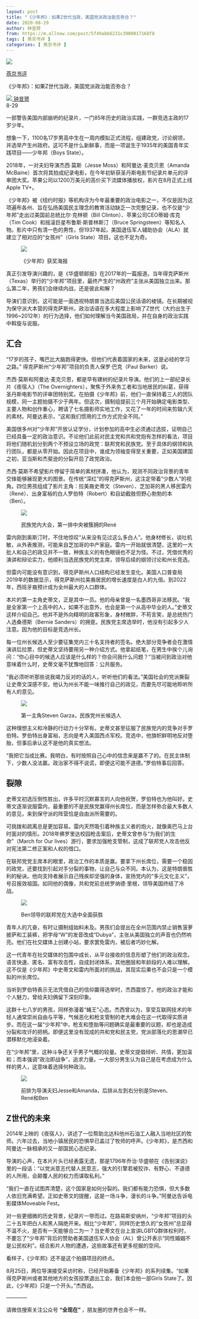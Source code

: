 ```yaml
---
layout: post
title: "《少年邦》：如果Z世代当政，美国党派政治能否弥合？"
date: 2020-08-29
author: 钟昱赟
from: https://m.allnow.com/post/5f49abb6231c3900017168f8
tags: [ 燕京书评 ]
categories: [ 燕京书评 ]
---
```


<div class="main" data-v-7f77c10f="" data-v-c130297e="">
 <div class="head-img-wrap" data-v-7f77c10f="">
  <img class="head-img" data-v-7f77c10f="" src="//img.allhistory.com/5f481c0a231c3900017164f7.jpg?imageView2/2/w/750"/>
  <!-- -->
 </div>
 <div class="column-wrap" data-v-7f77c10f="">
  <p class="column" data-v-7f77c10f="">
   <a class="column-link" data-v-7f77c10f="" href="/column/199">
    燕京书评
   </a>
   <!-- -->
  </p>
  <p class="title" data-v-7f77c10f="">
   《少年邦》：如果Z世代当政，美国党派政治能否弥合？
  </p>
 </div>
 <div class="author-wrap" data-v-7f77c10f="">
  <div class="left" data-v-7f77c10f="">
   <a class="single-avatar" data-v-7f77c10f="" href="/user/1409506">
    <img data-v-7f77c10f="" src="//pic.allhistory.com/T1EXZCBXCQ1RCvBVdK.jpg?imageView2/2/w/64"/>
   </a>
   <a class="single-name" data-v-7f77c10f="" href="/user/1409506">
    钟昱赟
   </a>
   <div class="icon" data-v-7f77c10f="">
   </div>
  </div>
  <div class="time" data-v-7f77c10f="">
   8-29
  </div>
 </div>
 <div class="abstract-wrap" data-v-7f77c10f="">
  <p class="abstract" data-v-7f77c10f="">
   一部警告美国内部崩坍的纪录片，一门85年历史的政治实践，一群竞选主政的17岁少年。
  </p>
 </div>
 <div data-v-7f77c10f="" id="article-content">
  <p>
   想象一下，1100名17岁男高中生在一周内模拟正式流程，组建政党，讨论纲领，并选举产生州政府。这可不是什么新鲜事，而是一项诞生于1935年的美国青年实践项目——少年邦（Boys State）。
  </p>
  <p>
  </p>
  <p>
   2018年，一对夫妇导演杰西·莫斯（Jesse Moss）和阿曼达·麦克贝恩（Amanda McBaine）首次将其拍成纪录电影，在今年初斩获圣丹斯电影节纪录片单元的评审团大奖。苹果公司以1200万美元的高价买下流媒体播放权，影片在8月正式上线Apple TV+。
  </p>
  <p>
  </p>
  <p>
   《少年邦》被《纽约时报》等机构评为今年最重要的政治电影之一，不仅是因为这项遍布各州、旨在弘扬美国民主理念的教育活动缺乏一次完整记录，也不仅是“少年邦”走出过美国前总统比尔·克林顿（Bill Clinton）、苹果公司CEO蒂姆·库克（Tim Cook）和摇滚巨星布鲁斯·斯普林斯汀（Bruce Springsteen）等知名人物。影片中只有清一色的男性，但1937年起，美国退伍军人辅助协会（ALA）就建立了相对应的“女孩州”（Girls State）项目。这也不足为奇。
  </p>
  <p>
  </p>
  <figure class="image-box dls-image-block dls-media-image">
   <img src="//img.allhistory.com/5f481980550c6f000123763b.jpg?imageView2/2/w/800"/>
   <figcaption class="dls-image-capture">
    <p>
     《少年邦》获奖海报
    </p>
   </figcaption>
  </figure>
  <p>
  </p>
  <p>
   真正引发导演兴趣的，是《华盛顿邮报》在2017年的一篇报道。当年得克萨斯州（Texas）举行的“少年邦”项目里，最终产生的“州政府”主张从美国独立出来。那么第二年，男孩们会继续内战，还是彼此和解？
  </p>
  <p>
  </p>
  <p>
   导演们意识到，这可能是一面透视特朗普当选后美国公民话语的棱镜。在长期被视为保守派大本营的得克萨斯州，政治话语在多大程度上影响了Z世代（大约出生于1996~2012年）的行为选择，他们如何理解当今美国政局，并在自身的政治实践中斡旋与说服。
  </p>
  <p>
  </p>
  <h2>
   汇合
  </h2>
  <p>
  </p>
  <p>
   “17岁的孩子，嘴巴比大脑跑得更快。但他们代表着国家的未来，这是必经的学习之路。” 得克萨斯州“少年邦”项目的负责人保罗·巴克（Paul Barker）说。
  </p>
  <p>
  </p>
  <p>
   杰西·莫斯和阿曼达·麦克贝恩，都是早有建树的纪录片导演。他们的上一部纪录长片《夜宿人》（The Overnighters），聚焦于外来务工者和当地居民的纠葛，获得圣丹斯电影节的评审团特别奖。在拍摄《少年邦》前，他们一直保持着三人的团队规模，同一主题拍摄不少于两年。但这次，摄制组提前三个月开始确定电影类型、主要人物和创作重心，聘请了七名摄影师实地工作，又花了一年的时间来剪辑六天的素材。阿曼达表示，“这和我们惯用的工作方式完全不同。”
  </p>
  <p>
  </p>
  <p>
   美国很多州对“少年邦”开放认证学分，计划参加的高中生必须通过选拔，证明自己已经具备一定的政治意识。不论他们此前对民主党和共和党抱有怎样的看法，项目将他们随机划分到两个不预设立场的政党：联邦党和民族党。至于具体的纲领和执行团队，都是从零开始。因此在项目中，谁成为领袖变得至关重要，正如美国建国之初，亚当斯和杰斐逊的分裂开启了政党政治。
  </p>
  <p>
  </p>
  <p>
   杰西·莫斯不希望影片停留于简单的素材拼凑，他认为，观测不同政治背景的青年交锋能够展现更大的图景。在传统“深红”的得克萨斯州，这注定带着“少数人”的视角。四位男孩组成了影片主角：拉美裔史蒂文（Steven）、芝加哥的黑人移民雷内（René）、出身富裕的白人罗伯特（Robert）和自幼截肢但野心勃勃的本（Ben）。
  </p>
  <p>
  </p>
  <figure class="image-box dls-image-block dls-media-image">
   <img src="//img.allhistory.com/5f4819b0231c3900017164f4.jpg?imageView2/2/w/800"/>
   <figcaption class="dls-image-capture">
    <p>
     民族党内大会，第一排中央被簇拥的René
    </p>
   </figcaption>
  </figure>
  <p>
  </p>
  <p>
   雷内刚到奥斯汀时，不住地惊叹“从来没有见过这么多白人”。他身材修长，谈吐机敏，从外表推测，可能来自芝加哥的中产家庭。雷内一开始就很清楚，这里的一大批人和自己的政见并不一致，种族主义的有色眼镜也不足为怪。不过，凭借优秀的演讲和辩论实力，他顺利当选民族党的党主席，领导后续的纲领讨论和州长竞选。
  </p>
  <p>
  </p>
  <p>
   但雷内可能没有意识到，得克萨斯州人口结构已经发生变化。美国人口普查局2019年的数据显示，得克萨斯州拉美裔居民的增长速度是白人的九倍。到2022年，西班牙裔预计成为全州最大的人口群体。
  </p>
  <p>
  </p>
  <p>
   本片的第一主角史蒂文，正是其中一员。他的母亲曾是一名墨西哥非法移民。“我是全家第一个上高中的人，如果不出意外，也会是第一个从高中毕业的人。”史蒂文这样介绍自己。他并不是外向精明的政客形象，身材微胖，不苟言笑，是总统热门人选桑德斯（Bernie Sanders）的拥趸。民族党主席选举时，他没有引起多少人注意。因为他的目标是竞选州长。
  </p>
  <p>
  </p>
  <p>
   每一位州长候选人至少要征集党内三十名支持者的签名。绝大部分竞争者会在激情演讲后拉票，但史蒂文坚持要用另一种介绍方式。他拿起纸笔，在男生中挨个儿询问：“你心目中的候选人应该是什么样的？你会问我什么问题？”当被问到政治对他意味着什么时，史蒂文毫不犹豫地回答：公共服务。
  </p>
  <p>
  </p>
  <p>
   “我必须听听那些说我竭力反对的话的人，听听他们的看法。”美国社会的党派撕裂让史蒂文深感不安。他认为州长不能一味推行自己的政见，而要先尽可能地聆听所有人的意见。
  </p>
  <p>
  </p>
  <figure class="image-box dls-image-block dls-media-image">
   <img src="//img.allhistory.com/5f4819ec550c6f000123763c.jpg?imageView2/2/w/800"/>
   <figcaption class="dls-image-capture">
    <p>
     第一主角Steven Garza，民族党州长候选人
    </p>
   </figcaption>
  </figure>
  <p>
  </p>
  <p>
   这种理想主义和冷静的行动力十分罕有。史蒂文甚至征服了民族党内的竞争对手罗伯特。罗伯特出身富裕，志向是考入美国西点军校。竞选中，他旗帜鲜明地反对堕胎，但事后承认这不是他的真实想法。
  </p>
  <p>
  </p>
  <p>
   “我把它当成比赛。我明白，有时按照自己心中的信念来是赢不了的。在民主体制下，少数人没法赢。政治家不得不说谎，即便这可能不道德。”罗伯特事后回答。
  </p>
  <p>
  </p>
  <h2>
   裂隙
  </h2>
  <p>
  </p>
  <p>
   史蒂文初选压倒性胜出，许多平时沉默寡言的人向他祝贺，罗伯特也为他叫好。史蒂文逐渐说服雷内，最重要的不是民族党赢得州长席位，而是怎样弥合最大多数人的意见，来到保守派的阵营恰是自由派所需要的。
  </p>
  <p>
  </p>
  <p>
   可挑拨和疏离总是更加容易。雷内天然吸引着种族主义者的炮火，就像奥巴马上台时面对的情形。2018年佛罗里达校园枪击案后，史蒂文曾参与“为我们的生命”（March for Our lives）游行，要求加强枪支管制，这成了联邦党人攻击他反对宪法第二修正案和人权的借口。
  </p>
  <p>
  </p>
  <p>
   在联邦党党主席本的眼里，政治工作的本质是赢。要拿下州长席位，需要一个稳固的政党，还要找到引起对手分裂的事物，让自己与众不同。本认为，这是特朗普胜利的秘诀。他向支持者展示自己残疾却坚强的身体，宣扬党内的“多元文化主义”，号召报效祖国。如同他的偶像，共和党前总统罗纳德·里根，领导美国终结了冷战。
  </p>
  <p>
  </p>
  <figure class="image-box dls-image-block dls-media-image">
   <img src="//img.allhistory.com/5f481a06231c3900017164f5.jpg?imageView2/2/w/800"/>
   <figcaption class="dls-image-capture">
    <p>
     Ben领导的联邦党在大选中全面获胜
    </p>
   </figcaption>
  </figure>
  <p>
  </p>
  <p>
   青年人的亢奋，有时让摄制组始料未及。男孩们会提出在全州范围内禁止销售菠萝披萨和工装裤，把字母“W”的发音改成“Dubya”，主张从美国独立的声音也仍然响亮。他们在社交媒体上创建小站，要求罢免雷内，被后者巧妙化解。
  </p>
  <p>
  </p>
  <p>
   这一代青年在社交媒体的包围中成长，从平台接收的信息形塑了他们的政治观念。语言快速、匿名、富有攻击性，自成封闭体系，其他圈层和年龄段的人难以理解。这不仅是《少年邦》中史蒂文和雷内所面对的挑战，其现实后果也不会只是一个模拟的州长席位。
  </p>
  <p>
  </p>
  <p>
   当听到罗伯特表示无法凭借自己的信仰赢得选举时，杰西震惊了。他的政治才能和个人魅力，曾给夫妇俩留下深刻印象。
  </p>
  <p>
  </p>
  <p>
   这群十七八岁的男孩，同样弥漫着“蝇王”心态。杰西曾以为，享受互联网技术的年轻人通常崇尚自由与平等，气候恶化和枪支管制的老大难会在这一代取得实质进步。而在这一届“少年邦”中，枪支和堕胎等问题确实是最重要的议题，却也是造成分裂和攻讦的把柄。即便这里没有现成的共和党和民主党，党派部落化的思潮早已潜移默化地浸染着。
  </p>
  <p>
  </p>
  <p>
   在“少年邦”里，这种斗争还关乎男子气概的较量。史蒂文提倡倾听、共情，更加温和；而本强调“政治即战争”，追求力量。一大部分男生认为自己是在考虑成为什么样的男人，这意味着选择何种政治。
  </p>
  <p>
  </p>
  <figure class="image-box dls-image-block dls-media-image">
   <img src="//img.allhistory.com/5f481a1d231c3900017164f6.jpg?imageView2/2/w/800"/>
   <figcaption class="dls-image-capture">
    <p>
     前排为导演夫妇Jesse和Amanda，后排从左到右分别是Steven、René和Ben
    </p>
   </figcaption>
  </figure>
  <p>
  </p>
  <h2>
   Z世代的未来
  </h2>
  <p>
  </p>
  <p>
   2014年上映的《夜宿人》，讲述了一位帮助北达科他州石油工人融入当地社区的牧师。六年过去，当地小镇居民的恐惧早已盖过了牧师的呼声。《少年邦》，是杰西和阿曼达一脉相承的又一部国民心态纪录。
  </p>
  <p>
  </p>
  <p>
   导演的心声，在本片片头已经表露无遗，那是1796年乔治·华盛顿在《告别演说》里的一段话：“以党派意志代替人民意志，强大的引擎若被狡诈、有野心、不道德的人所用，会颠覆人民的权力而谋取私利。”
  </p>
  <p>
  </p>
  <p>
   “我们一直在试图弄清楚，这个国家是如何分裂的。我们都有能力恐惧，但大多数人依旧充满希望。正如史蒂文的提醒，这是一场斗争，漫长的斗争。”阿曼达告诉电影媒体Moveable Fest。
  </p>
  <p>
  </p>
  <p>
   对一些更细微的历史背景，纪录片一带而过。在路易斯安纳州，“少年邦”项目的头二十五年把白人和黑人隔绝开来。相比“少年邦”，同样历史悠久的“女孩州”总显得不温不火，是否有一天能够合二为一？当史蒂文在台上宣讲LGBTQ群体权利时，不要忘了“少年邦”背后的赞助者美国退伍军人协会（AL）曾公开表示“同性婚姻不是公民权利”。结合影片人物的遭遇，这些故事还有更多挖掘的空间。
  </p>
  <p>
  </p>
  <p>
   看样子，《少年邦》还不是这个拍摄项目的终点。
  </p>
  <p>
  </p>
  <p>
   8月25日，两位导演接受采访时称，已经开始筹备《少年邦》的系列续集。“如果得克萨斯州或者其他地方的女孩投票退出工会，我们本会拍一部Girls State了。因此，《少年邦》只是一个开头。”杰西说。
  </p>
  <p>
  </p>
  <p>
   ————
  </p>
  <p>
   请微信搜索关注公众号
   <strong>
    “全现在”
   </strong>
   ，朋友圈的世界也会不一样。
  </p>
  <p>
  </p>
 </div>
</div>

